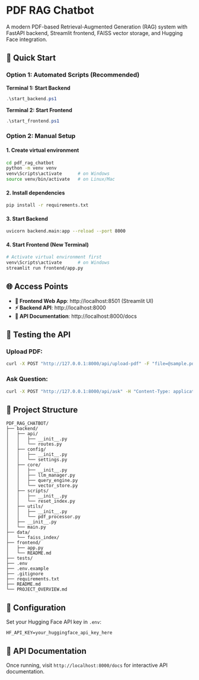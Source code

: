 # PDF RAG Chatbot

A modern PDF-based Retrieval-Augmented Generation (RAG) system with FastAPI backend, Streamlit frontend, FAISS vector storage, and Hugging Face integration.

## 🚀 Quick Start

### Option 1: Automated Scripts (Recommended)

**Terminal 1: Start Backend**
```powershell
.\start_backend.ps1
```

**Terminal 2: Start Frontend**
```powershell
.\start_frontend.ps1
```

### Option 2: Manual Setup

#### 1. Create virtual environment
```bash
cd pdf_rag_chatbot
python -m venv venv
venv\Scripts\activate      # on Windows
source venv/bin/activate   # on Linux/Mac
```

#### 2. Install dependencies
```bash
pip install -r requirements.txt
```

#### 3. Start Backend
```bash
uvicorn backend.main:app --reload --port 8000
```

#### 4. Start Frontend (New Terminal)
```bash
# Activate virtual environment first
venv\Scripts\activate      # on Windows
streamlit run frontend/app.py
```

## 🌐 Access Points

- **🎨 Frontend Web App**: http://localhost:8501 (Streamlit UI)
- **⚡ Backend API**: http://localhost:8000
- **📖 API Documentation**: http://localhost:8000/docs

## 🔧 Testing the API

### Upload PDF:
```bash
curl -X POST "http://127.0.0.1:8000/api/upload-pdf" -F "file=@sample.pdf"
```

### Ask Question:
```bash
curl -X POST "http://127.0.0.1:8000/api/ask" -H "Content-Type: application/json" -d '{"query":"What is this document about?"}'
```

## 📂 Project Structure

```
PDF_RAG_CHATBOT/
├── backend/
│   ├── api/
│   │   ├── __init__.py
│   │   └── routes.py
│   ├── config/
│   │   ├── __init__.py
│   │   └── settings.py
│   ├── core/
│   │   ├── __init__.py
│   │   ├── llm_manager.py
│   │   ├── query_engine.py
│   │   └── vector_store.py
│   ├── scripts/
│   │   ├── __init__.py
│   │   └── reset_index.py
│   ├── utils/
│   │   ├── __init__.py
│   │   └── pdf_processor.py
│   ├── __init__.py
│   └── main.py
├── data/
│   └── faiss_index/
├── frontend/
│   ├── app.py
│   └── README.md
├── tests/
├── .env
├── .env.example
├── .gitignore
├── requirements.txt
├── README.md
└── PROJECT_OVERVIEW.md
```

## 🔧 Configuration

Set your Hugging Face API key in `.env`:
```
HF_API_KEY=your_huggingface_api_key_here
```

## 📖 API Documentation

Once running, visit `http://localhost:8000/docs` for interactive API documentation.